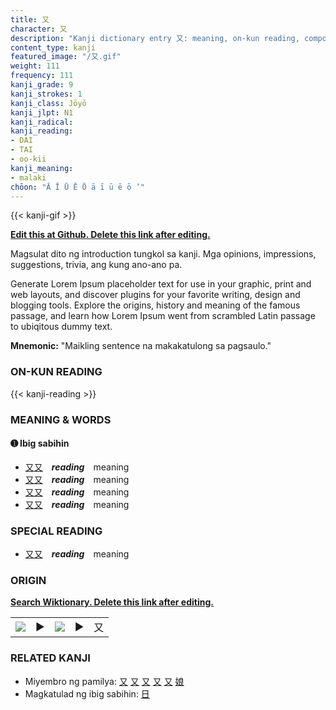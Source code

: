 ```yaml
---
title: 又
character: 又
description: "Kanji dictionary entry 又: meaning, on-kun reading, compounds, origin, related kanji"
content_type: kanji
featured_image: "/又.gif"
weight: 111
frequency: 111
kanji_grade: 9
kanji_strokes: 1
kanji_class: Jōyō
kanji_jlpt: N1
kanji_radical: 
kanji_reading: 
- DAI
- TAI
- oo-kii
kanji_meaning:
- malaki
chōon: "Ā Ī Ū Ē Ō ā ī ū ē ō ’"
---
```

[//]: # (Don't edit the line below. Kanji animated GIF code is automatically generated.)
{{< kanji-gif >}}

[//]: # (Edit below this line.)

**[Edit this at Github. Delete this link after editing.](https://github.com/tim0g/tim/tree/main/content/kanji/又/index.md)**

Magsulat dito ng introduction tungkol sa kanji. Mga opinions, impressions, suggestions, trivia, ang kung ano-ano pa.

Generate Lorem Ipsum placeholder text for use in your graphic, print and web layouts, and discover plugins for your favorite writing, design and blogging tools. Explore the origins, history and meaning of the famous passage, and learn how Lorem Ipsum went from scrambled Latin passage to ubiqitous dummy text.
 
**Mnemonic:** "Maikling sentence na makakatulong sa pagsaulo."

### ON-KUN READING

[//]: # (Don't edit the line below. ON-KUN READING code is automatically generated.)
{{< kanji-reading >}}

### MEANING & WORDS

#### ➊ **Ibig sabihin**
  - [又](../又)[又](../又)　***reading***　meaning
  - [又](../又)[又](../又)　***reading***　meaning
  - [又](../又)[又](../又)　***reading***　meaning
  - [又](../又)[又](../又)　***reading***　meaning

### SPECIAL READING
  - [又](../又)[又](../又)　***reading***　meaning

### ORIGIN

**[Search Wiktionary. Delete this link after editing.](https://wiktionary.org/wiki/又)**
<table class="kanji-table"><tr><td>
<img src="60px-又-bronze.svg.png">
</td><td>▶</td><td>
<img src="60px-又-oracle.svg.png">
</td><td>▶</td>
<td class="kanji-origin">又</td>
</tr></table>

### RELATED KANJI
- Miyembro ng pamilya: [又](../又) [又](../又) [又](../又) [又](../又) [又](../又) [娘](../娘)
- Magkatulad ng ibig sabihin: [日](../日)
